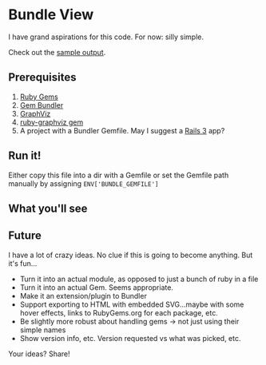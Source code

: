 # Bundle View #

I have grand aspirations for this code.
For now: silly simple.

Check out the [sample output](http://github.com/kevmoo/bundle_view/raw/master/sample_output-rails_app.png).

## Prerequisites ##

1. [Ruby Gems](http://rubygems.org/)
2. [Gem Bundler](http://gembundler.com/)
3. [GraphViz](http://www.graphviz.org/)
4. [ruby-graphviz gem](http://rubygems.org/gems/ruby-graphviz)
5. A project with a Bundler Gemfile. May I suggest a [Rails 3](http://guides.rails.info/3_0_release_notes.html) app?

## Run it! ##

Either copy this file into a dir with a Gemfile or set the Gemfile path manually by assigning `ENV['BUNDLE_GEMFILE']`

## What you'll see ##


## Future ##

I have a lot of crazy ideas. No clue if this is going to become anything. But it's fun...

* Turn it into an actual module, as opposed to just a bunch of ruby in a file
* Turn it into an actual Gem. Seems appropriate.
* Make it an extension/plugin to Bundler
* Support exporting to HTML with embedded SVG...maybe with some hover effects, links to RubyGems.org for each package, etc.
* Be slightly more robust about handling gems -> not just using their simple names
* Show version info, etc. Version requested vs what was picked, etc.

Your ideas? Share!
